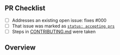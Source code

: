 <!-- 👋 Hi, thanks for sending a PR to meta-morphix! 💖.
Please fill out all fields below and make sure each item is true and [x] checked.
Otherwise we may not be able to review your PR. -->

## PR Checklist

- [ ] Addresses an existing open issue: fixes #000
- [ ] That issue was marked as [`status: accepting prs`](https://github.com/niklas-wortmann/meta-morphix/issues?q=is%3Aopen+is%3Aissue+label%3A%22status%3A+accepting+prs%22)
- [ ] Steps in [CONTRIBUTING.md](https://github.com/niklas-wortmann/meta-morphix/blob/main/.github/CONTRIBUTING.md) were taken

## Overview

<!-- Description of what is changed and how the code change does that. -->

